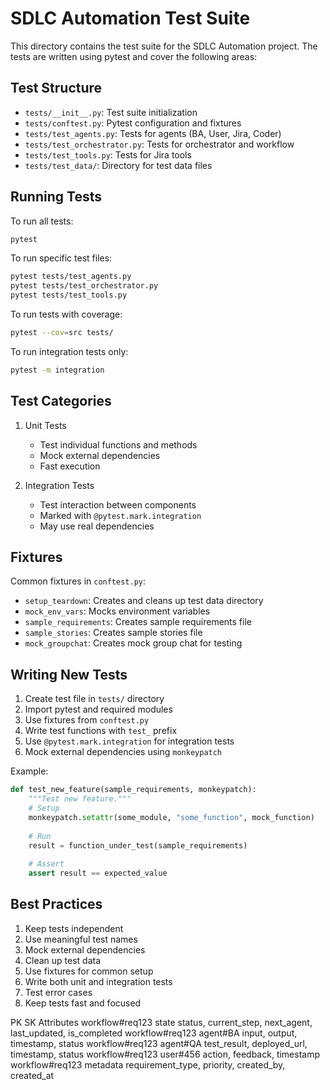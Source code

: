 # SDLC Automation Test Suite

This directory contains the test suite for the SDLC Automation project. The tests are written using pytest and cover the following areas:

## Test Structure

- `tests/__init__.py`: Test suite initialization
- `tests/conftest.py`: Pytest configuration and fixtures
- `tests/test_agents.py`: Tests for agents (BA, User, Jira, Coder)
- `tests/test_orchestrator.py`: Tests for orchestrator and workflow
- `tests/test_tools.py`: Tests for Jira tools
- `tests/test_data/`: Directory for test data files

## Running Tests

To run all tests:
```bash
pytest
```

To run specific test files:
```bash
pytest tests/test_agents.py
pytest tests/test_orchestrator.py
pytest tests/test_tools.py
```

To run tests with coverage:
```bash
pytest --cov=src tests/
```

To run integration tests only:
```bash
pytest -m integration
```

## Test Categories

1. Unit Tests
   - Test individual functions and methods
   - Mock external dependencies
   - Fast execution

2. Integration Tests
   - Test interaction between components
   - Marked with `@pytest.mark.integration`
   - May use real dependencies

## Fixtures

Common fixtures in `conftest.py`:
- `setup_teardown`: Creates and cleans up test data directory
- `mock_env_vars`: Mocks environment variables
- `sample_requirements`: Creates sample requirements file
- `sample_stories`: Creates sample stories file
- `mock_groupchat`: Creates mock group chat for testing

## Writing New Tests

1. Create test file in `tests/` directory
2. Import pytest and required modules
3. Use fixtures from `conftest.py`
4. Write test functions with `test_` prefix
5. Use `@pytest.mark.integration` for integration tests
6. Mock external dependencies using `monkeypatch`

Example:
```python
def test_new_feature(sample_requirements, monkeypatch):
    """Test new feature."""
    # Setup
    monkeypatch.setattr(some_module, "some_function", mock_function)
    
    # Run
    result = function_under_test(sample_requirements)
    
    # Assert
    assert result == expected_value
```

## Best Practices

1. Keep tests independent
2. Use meaningful test names
3. Mock external dependencies
4. Clean up test data
5. Use fixtures for common setup
6. Write both unit and integration tests
7. Test error cases
8. Keep tests fast and focused



PK
SK
Attributes
workflow#req123
state
status, current_step, next_agent, last_updated, is_completed
workflow#req123
agent#BA
input, output, timestamp, status
workflow#req123
agent#QA
test_result, deployed_url, timestamp, status
workflow#req123
user#456
action, feedback, timestamp
workflow#req123
metadata
requirement_type, priority, created_by, created_at

